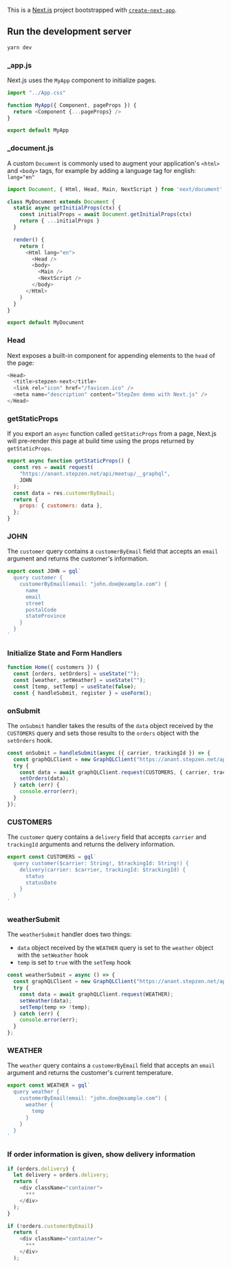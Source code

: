 This is a [Next.js](https://nextjs.org/) project bootstrapped with [`create-next-app`](https://github.com/vercel/next.js/tree/canary/packages/create-next-app).

## Run the development server

```bash
yarn dev
```

### _app.js

Next.js uses the `MyApp` component to initialize pages.

```javascript
import "../App.css"

function MyApp({ Component, pageProps }) {
  return <Component {...pageProps} />
}

export default MyApp
```

### _document.js

A custom `Document` is commonly used to augment your application's `<html>` and `<body>` tags, for example by adding a language tag for english: `lang="en"`

```javascript
import Document, { Html, Head, Main, NextScript } from 'next/document'

class MyDocument extends Document {
  static async getInitialProps(ctx) {
    const initialProps = await Document.getInitialProps(ctx)
    return { ...initialProps }
  }

  render() {
    return (
      <Html lang="en">
        <Head />
        <body>
          <Main />
          <NextScript />
        </body>
      </Html>
    )
  }
}

export default MyDocument
```

### Head

Next exposes a built-in component for appending elements to the `head` of the page:

```javascript
<Head>
  <title>stepzen-next</title>
  <link rel="icon" href="/favicon.ico" />
  <meta name="description" content="StepZen demo with Next.js" />
</Head>
```

### getStaticProps

If you export an `async` function called `getStaticProps` from a page, Next.js will pre-render this page at build time using the props returned by `getStaticProps`.

```javascript
export async function getStaticProps() {
  const res = await request(
    "https://anant.stepzen.net/api/meetup/__graphql",
    JOHN
  );
  const data = res.customerByEmail;
  return {
    props: { customers: data },
  };
}
```

### JOHN

The `customer` query contains a `customerByEmail` field that accepts an `email` argument and returns the customer's information.

```javascript
export const JOHN = gql`
  query customer {  
    customerByEmail(email: "john.doe@example.com") {
      name 
      email
      street
      postalCode
      stateProvince
    }
  }
`
```

### Initialize State and Form Handlers

```javascript
function Home({ customers }) {
  const [orders, setOrders] = useState("");
  const [weather, setWeather] = useState("");
  const [temp, setTemp] = useState(false);
  const { handleSubmit, register } = useForm();
```

### onSubmit

The `onSubmit` handler takes the results of the `data` object received by the `CUSTOMERS` query and sets those results to the `orders` object with the `setOrders` hook.

```javascript
const onSubmit = handleSubmit(async ({ carrier, trackingId }) => {
  const graphQLClient = new GraphQLClient("https://anant.stepzen.net/api/meetup/__graphql", {});
  try {
    const data = await graphQLClient.request(CUSTOMERS, { carrier, trackingId });
    setOrders(data);
  } catch (err) {
    console.error(err);
  }
});
```

### CUSTOMERS

The `customer` query contains a `delivery` field that accepts `carrier` and `trackingId` arguments and returns the delivery information.

```javascript
export const CUSTOMERS = gql`
  query customer($carrier: String!, $trackingId: String!) {
    delivery(carrier: $carrier, trackingId: $trackingId) {
      status
      statusDate
    }
  }
`
```

### weatherSubmit

The `weatherSubmit` handler does two things:
* `data` object received by the `WEATHER` query is set to the `weather` object with the `setWeather` hook
* `temp` is set to `true` with the `setTemp` hook

```javascript
const weatherSubmit = async () => {
  const graphQLClient = new GraphQLClient("https://anant.stepzen.net/api/meetup/__graphql", {});
  try {
    const data = await graphQLClient.request(WEATHER);
    setWeather(data);
    setTemp(temp => !temp);
  } catch (err) {
    console.error(err);
  }
};
```

### WEATHER

The `weather` query contains a `customerByEmail` field that accepts an `email` argument and returns the customer's current temperature.

```javascript
export const WEATHER = gql`
  query weather {
    customerByEmail(email: "john.doe@example.com") {
      weather {
        temp
      }
    }
  }
`
```

### If order information is given, show delivery information

```javascript
if (orders.delivery) {
  let delivery = orders.delivery;
  return (
    <div className="container">
      ***
    </div>
  );
}

if (!orders.customerByEmail)
  return (
    <div className="container">
      ***
    </div>
  );
```
